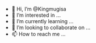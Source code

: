 - 👋 Hi, I’m @Kingmugisa
- 👀 I’m interested in ...
- 🌱 I’m currently learning ...
- 💞️ I’m looking to collaborate on ...
- 📫 How to reach me ...

<!---
Kingmugisa/Kingmugisa is a ✨ special ✨ repository because its `README.md` (this file) appears on your GitHub profile.
You can click the Preview link to take a look at your changes.
--->
